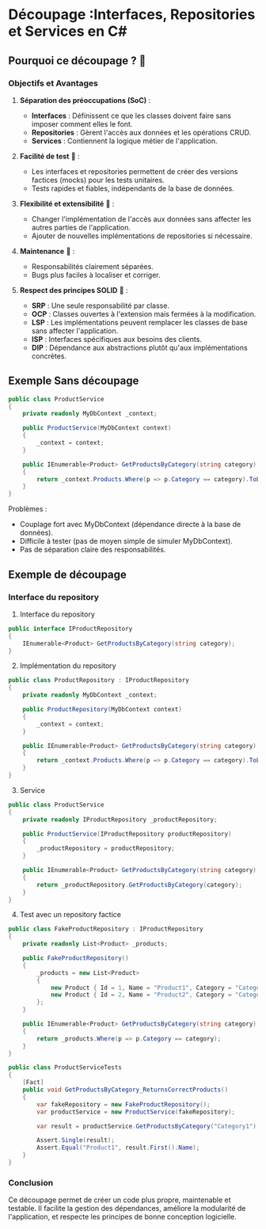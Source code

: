 # Découpage :Interfaces, Repositories et Services en C#

## Pourquoi ce découpage ? 🤔

### Objectifs et Avantages

1. **Séparation des préoccupations (SoC)** :
    - **Interfaces** : Définissent ce que les classes doivent faire sans imposer comment elles le font.
    - **Repositories** : Gèrent l'accès aux données et les opérations CRUD.
    - **Services** : Contiennent la logique métier de l'application.

2. **Facilité de test** 🧪 :
    - Les interfaces et repositories permettent de créer des versions factices (mocks) pour les tests unitaires.
    - Tests rapides et fiables, indépendants de la base de données.

3. **Flexibilité et extensibilité** 🔧 :
    - Changer l'implémentation de l'accès aux données sans affecter les autres parties de l'application.
    - Ajouter de nouvelles implémentations de repositories si nécessaire.

4. **Maintenance** 🔄 :
    - Responsabilités clairement séparées.
    - Bugs plus faciles à localiser et corriger.

5. **Respect des principes SOLID** 📐 :
    - **SRP** : Une seule responsabilité par classe.
    - **OCP** : Classes ouvertes à l'extension mais fermées à la modification.
    - **LSP** : Les implémentations peuvent remplacer les classes de base sans affecter l'application.
    - **ISP** : Interfaces spécifiques aux besoins des clients.
    - **DIP** : Dépendance aux abstractions plutôt qu'aux implémentations concrètes.

## Exemple Sans découpage

```c#
public class ProductService
{
    private readonly MyDbContext _context;

    public ProductService(MyDbContext context)
    {
        _context = context;
    }

    public IEnumerable<Product> GetProductsByCategory(string category)
    {
        return _context.Products.Where(p => p.Category == category).ToList();
    }
}
```
Problèmes :

- Couplage fort avec MyDbContext (dépendance directe à la base de données).
- Difficile à tester (pas de moyen simple de simuler MyDbContext).
- Pas de séparation claire des responsabilités.

## Exemple de découpage
### Interface du repository

1. Interface du repository
```c#
public interface IProductRepository
{
    IEnumerable<Product> GetProductsByCategory(string category);
}
```

2. Implémentation du repository
```c#
public class ProductRepository : IProductRepository
{
    private readonly MyDbContext _context;

    public ProductRepository(MyDbContext context)
    {
        _context = context;
    }

    public IEnumerable<Product> GetProductsByCategory(string category)
    {
        return _context.Products.Where(p => p.Category == category).ToList();
    }
}
```
3. Service
```c#
public class ProductService
{
    private readonly IProductRepository _productRepository;

    public ProductService(IProductRepository productRepository)
    {
        _productRepository = productRepository;
    }

    public IEnumerable<Product> GetProductsByCategory(string category)
    {
        return _productRepository.GetProductsByCategory(category);
    }
}
```

4. Test avec un repository factice

```c#
public class FakeProductRepository : IProductRepository
{
    private readonly List<Product> _products;

    public FakeProductRepository()
    {
        _products = new List<Product>
        {
            new Product { Id = 1, Name = "Product1", Category = "Category1" },
            new Product { Id = 2, Name = "Product2", Category = "Category2" }
        };
    }

    public IEnumerable<Product> GetProductsByCategory(string category)
    {
        return _products.Where(p => p.Category == category);
    }
}

public class ProductServiceTests
{
    [Fact]
    public void GetProductsByCategory_ReturnsCorrectProducts()
    {
        var fakeRepository = new FakeProductRepository();
        var productService = new ProductService(fakeRepository);

        var result = productService.GetProductsByCategory("Category1");

        Assert.Single(result);
        Assert.Equal("Product1", result.First().Name);
    }
}
```

### Conclusion
Ce découpage permet de créer un code plus propre, maintenable et testable. Il facilite la gestion des dépendances, améliore la modularité de l'application, et respecte les principes de bonne conception logicielle.
